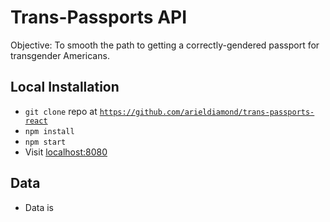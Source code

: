 # Trans-Passports API

Objective: To smooth the path to getting a correctly-gendered passport for transgender Americans.

## Local Installation
- `git clone` repo at [`https://github.com/arieldiamond/trans-passports-react`](https://github.com/arieldiamond/trans-passports-react)
- `npm install`
- `npm start`
- Visit [localhost:8080](http://localhost:8080)

## Data
- Data is
